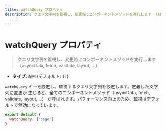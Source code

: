 ```yaml
---
title: watchQuery プロパティ
description: クエリ文字列を監視し、変更時にコンポーネントメソッドを実行します （asyncData, fetch, validate, layout,
  ...）
---
```


# watchQuery プロパティ

> クエリ文字列を監視し、変更時にコンポーネントメソッドを実行します（asyncData, fetch, validate, layout, ...）

- **タイプ:** `配列` (デフォルト: `[]`)

`watchQuery` キーを設定し、監視するクエリ文字列を設定します。定義した文字列に変更が 生じると、全てのコンポーネントメソッド（asyncData, fetch, validate, layout, ...） が呼ばれます。パフォーマンス向上のため、監視はデフォルトで無効になっています。

```js
export default {
  watchQuery: ['page']
}
```
